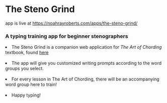 # The Steno Grind

app is live at <a href="https://noahrayroberts.com/apps/the-steno-grind/">https://noahrayroberts.com/apps/the-steno-grind/</a>

### A typing training app for beginner stenographers

<li>The Steno Grind is a companion web application for <i>The Art of Chording</i> textbook, found <a href="https://www.artofchording.com/" target="_blank">here</a></li>
<br>
<li>The app will give you customized writing prompts according to the word groups you select.</li>
<br>
<li>For every lesson in The Art of Chording, there will be an accompanying word group here to train!</li>
<br>
<li>Happy typing!</li>

